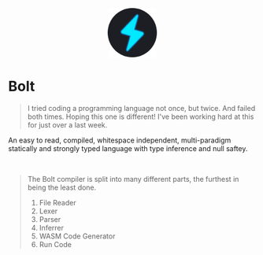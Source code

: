 <div align="center">
  <img src="images/logo.png" width="100">
</div>

# Bolt
> I tried coding a programming language not once, but twice. And failed both times. Hoping this one is different! I've been working hard at this for just over a last week.

An easy to read, compiled, whitespace independent, multi-paradigm statically and strongly typed language with type inference and null saftey.

<br>

> The Bolt compiler is split into many different parts, the furthest in being the least done.
> 1. File Reader
> 2. Lexer
> 3. Parser
> 4. Inferrer
> 5. WASM Code Generator
> 6. Run Code